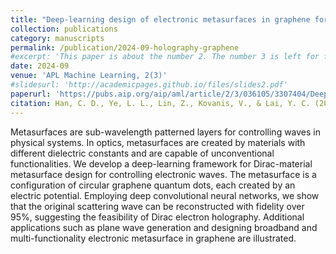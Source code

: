 ```yaml
---
title: "Deep-learning design of electronic metasurfaces in graphene for quantum control and Dirac electron holography"
collection: publications
category: manuscripts
permalink: /publication/2024-09-holography-graphene
#excerpt: 'This paper is about the number 2. The number 3 is left for future work.'
date: 2024-09
venue: 'APL Machine Learning, 2(3)'
#slidesurl: 'http://academicpages.github.io/files/slides2.pdf'
paperurl: 'https://pubs.aip.org/aip/aml/article/2/3/036105/3307404/Deep-learning-design-of-electronic-metasurfaces-in'
citation: Han, C. D., Ye, L. L., Lin, Z., Kovanis, V., & Lai, Y. C. (2024). Deep-learning design of electronic metasurfaces in graphene for quantum control and Dirac electron holography. APL Machine Learning, 2(3).'
---
```


Metasurfaces are sub-wavelength patterned layers for controlling waves in physical systems. In optics, metasurfaces are created by materials with different dielectric constants and are capable of unconventional functionalities. We develop a deep-learning framework for Dirac-material metasurface design for controlling electronic waves. The metasurface is a configuration of circular graphene quantum dots, each created by an electric potential. Employing deep convolutional neural networks, we show that the original scattering wave can be reconstructed with fidelity over 95%, suggesting the feasibility of Dirac electron holography. Additional applications such as plane wave generation and designing broadband and multi-functionality electronic metasurface in graphene are illustrated.
